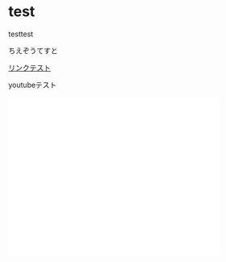 test
====
testtest

ちえぞうてすと

<a href="http://www.yahoo.co.jp">リンクテスト</a>

youtubeテスト
<iframe width="420" height="315" src="//www.youtube.com/embed/8VKCsFfwwRg" frameborder="0" allowfullscreen></iframe>
